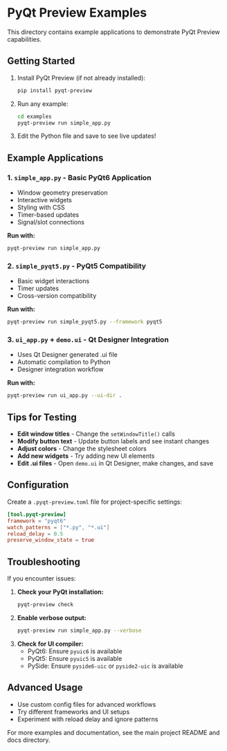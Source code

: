 # PyQt Preview Examples

This directory contains example applications to demonstrate PyQt Preview capabilities.

## Getting Started

1. Install PyQt Preview (if not already installed):
   ```bash
   pip install pyqt-preview
   ```
2. Run any example:
   ```bash
   cd examples
   pyqt-preview run simple_app.py
   ```
3. Edit the Python file and save to see live updates!

## Example Applications

### 1. `simple_app.py` - Basic PyQt6 Application
- Window geometry preservation
- Interactive widgets
- Styling with CSS
- Timer-based updates
- Signal/slot connections

**Run with:**
```bash
pyqt-preview run simple_app.py
```

### 2. `simple_pyqt5.py` - PyQt5 Compatibility
- Basic widget interactions
- Timer updates
- Cross-version compatibility

**Run with:**
```bash
pyqt-preview run simple_pyqt5.py --framework pyqt5
```

### 3. `ui_app.py` + `demo.ui` - Qt Designer Integration
- Uses Qt Designer generated .ui file
- Automatic compilation to Python
- Designer integration workflow

**Run with:**
```bash
pyqt-preview run ui_app.py --ui-dir .
```

## Tips for Testing

- **Edit window titles** - Change the `setWindowTitle()` calls
- **Modify button text** - Update button labels and see instant changes
- **Adjust colors** - Change the stylesheet colors
- **Add new widgets** - Try adding new UI elements
- **Edit .ui files** - Open `demo.ui` in Qt Designer, make changes, and save

## Configuration

Create a `.pyqt-preview.toml` file for project-specific settings:

```toml
[tool.pyqt-preview]
framework = "pyqt6"
watch_patterns = ["*.py", "*.ui"]
reload_delay = 0.5
preserve_window_state = true
```

## Troubleshooting

If you encounter issues:
1. **Check your PyQt installation:**
   ```bash
   pyqt-preview check
   ```
2. **Enable verbose output:**
   ```bash
   pyqt-preview run simple_app.py --verbose
   ```
3. **Check for UI compiler:**
   - PyQt6: Ensure `pyuic6` is available
   - PyQt5: Ensure `pyuic5` is available
   - PySide: Ensure `pyside6-uic` or `pyside2-uic` is available

## Advanced Usage

- Use custom config files for advanced workflows
- Try different frameworks and UI setups
- Experiment with reload delay and ignore patterns

For more examples and documentation, see the main project README and docs directory.
